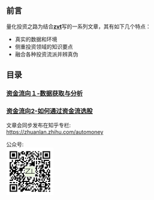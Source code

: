 ## 前言

量化投资之路为结合[**zvt**](https://github.com/zvtvz/zvt)写的一系列文章，其有如下几个特点：
- 真实的数据和环境
- 侧重投资领域的知识要点
- 融合各种投资流派并辨真伪

## 目录

### [资金流向１-数据获取与分析](https://github.com/zvtvz/automoney/blob/master/money-flow1.md)

### [资金流向2-如何通过资金流选股](https://github.com/zvtvz/automoney/blob/master/money-flow2.md)


文章会同步发布在知乎专栏:  
https://zhuanlan.zhihu.com/automoney

公众号:  
<img src="./imgs/gongzhonghao.jpg" width="25%" alt="公众号">
